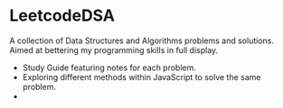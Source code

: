 # LeetcodeDSA
A collection of Data Structures and Algorithms problems and solutions. Aimed at bettering my programming skills in full display. 
- Study Guide featuring notes for each problem. 
- Exploring different methods within JavaScript to solve the same problem. 
- 

